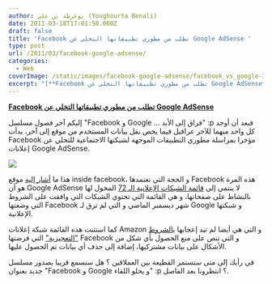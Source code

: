 ```yaml
---
author: يوغرطة بن علي (Youghourta Benali)
date: 2011-03-18T17:01:58.000Z
draft: false
title: 'Facebook تطلب من مطوري تطبيقاتها التخلي عن Google AdSense '
type: post
url: /2011/03/facebook-google-adsense/
categories:
  - Web
coverImage: /static/images/facebook-google-adsense/facebook_vs_google-300x225.jpg
excerpt: "[**Facebook تطلب من مطوري تطبيقاتها التخلي عن Google AdSense**](https://www.it-scoop.com/2011/03/facebook-google-adsense/)\n\nإليكم آخر فصول مسلسل \"Facebook و Google ... فراق إلى الأبد\"\_:p فبعد أن أوجد كل واحد منهما للآخر عراقيل فيما يخص نقل بيانات المستخدم من موقع إلى آخر، بدأت Facebook مؤخرا بمراسلة"
---
```

[**Facebook تطلب من مطوري تطبيقاتها التخلي عن Google AdSense**](https://www.it-scoop.com/2011/03/facebook-google-adsense/)

إليكم آخر فصول مسلسل "Facebook و Google ... فراق إلى الأبد" :p فبعد أن أوجد كل واحد منهما للآخر عراقيل فيما يخص نقل بيانات المستخدم من موقع إلى آخر، بدأت Facebook مؤخرا بمراسلة مطوري التطبيقات الموجهة لشبكتها الاجتماعية للتخلي عن إعلانات Google AdSense.

![](/static/images/facebook-google-adsense/facebook_vs_google-300x225.jpg)

هذا ما [أشار إليه](http://www.insidefacebook.com/2011/03/16/drop-adsense-approved-ad-networks/) موقع inside facebook، و الحجة التي تعتمدها Facebook هذه المرة هو أن Google AdSense لا ينتمي إلى [قائمة الشبكات الإعلانية الـ 72](http://developers.facebook.com/adproviders/) المخول لها بالنشاط على صفحاتها، و هي القائمة التي تحتوي الشبكات التي وافقت على الشروط التي وضعتها Facebook شهر ديسمبر الماضي و التي لم ترق لـ Google و شبكتها الإعلانية.

كما استثنت هذه القائمة شبكة إعلانات Amazon و التي هي أيضا لم تبد إعجابها [بالشروط "التعجيزية"](http://developers.facebook.com/ad_provider_terms/) التي فرضتها Facebook و التي تنص على منع الحصول بأي شكل من الأشكال على بيانات مشتركيها، إضافة إلى حذف أي بيانات تم الحصول عليها.

في رأيك إلى متى ستستمر القطيعة بين العملاقين ؟ هل سنسمع قريبا بصدور مسلسل جديد بعنوان "Facebook و Google و يحلو اللقاء" :p ؟ انتظرونا بعد الفاصل.
